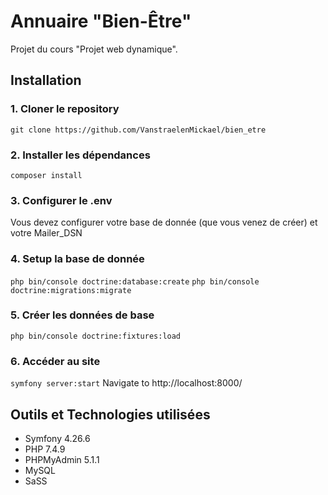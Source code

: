 # Annuaire "Bien-Être"

Projet du cours "Projet web dynamique".

## Installation

### 1. Cloner le repository

`git clone https://github.com/VanstraelenMickael/bien_etre`

### 2. Installer les dépendances

`composer install`

### 3. Configurer le .env

Vous devez configurer votre base de donnée (que vous venez de créer) et votre Mailer_DSN

### 4. Setup la base de donnée

`php bin/console doctrine:database:create`
`php bin/console doctrine:migrations:migrate`

### 5. Créer les données de base

`php bin/console doctrine:fixtures:load`

### 6. Accéder au site

`symfony server:start`
Navigate to http://localhost:8000/

## Outils et Technologies utilisées

- Symfony 4.26.6
- PHP 7.4.9
- PHPMyAdmin 5.1.1
- MySQL
- SaSS
